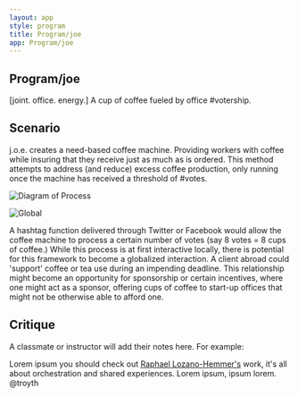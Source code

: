 ```yaml
---
layout: app
style: program
title: Program/joe
app: Program/joe
---
```

##	Program/joe

[joint. office. energy.] A cup of coffee fueled by office #votership. 

## Scenario

j.o.e. creates a need-based coffee machine. Providing workers with coffee while insuring that they receive just as much as is ordered. This method attempts to address (and reduce) excess coffee production, only running once the machine has received a threshold of #votes. 

![Diagram of Process](http://payload201.cargocollective.com/1/2/85269/6325473/JOE_01-01.jpg)

![Global](http://payload201.cargocollective.com/1/2/85269/6325473/JOE_collage_2.jpg)

A hashtag function delivered through Twitter or Facebook would allow the coffee machine to process a certain number of votes (say 8 votes = 8 cups of coffee.) While this process is at first interactive locally, there is potential for this framework to become a globalized interaction. A client abroad could 'support' coffee or tea use during an impending deadline. This relationship might become an opportunity for sponsorship or certain incentives, where one might act as a sponsor, offering cups of coffee to start-up offices that might not be otherwise able to afford one.  

## Critique

A classmate or instructor will add their notes here. For example:

Lorem ipsum you should check out [Raphael Lozano-Hemmer's](http://www.lozano-hemmer.com/) work, it's all about orchestration and shared experiences. Lorem ipsum, ipsum lorem.  
@troyth
